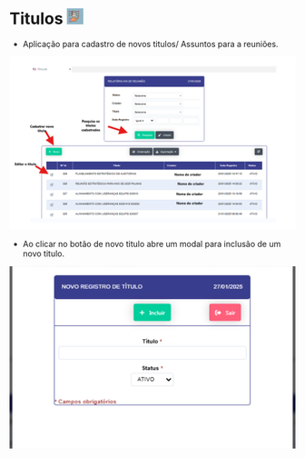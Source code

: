 # Titulos ![image.png](titulo_icon.png)

- Aplicação para cadastro de novos titulos/ Assuntos para a reuniões. 

![image.png](titulos_reuniao.png)

- Ao clicar no botão de novo titulo abre um modal para inclusão de um novo titulo.

![image.png](novo_titulo.png)